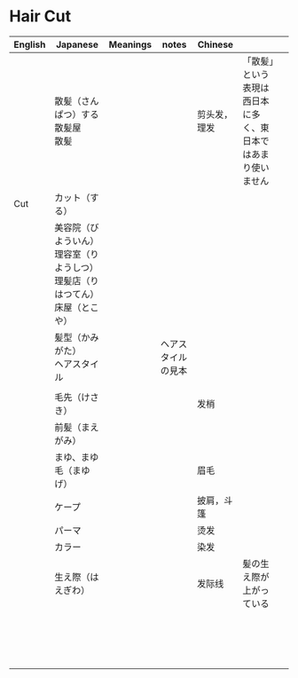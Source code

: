 # Hair Cut

| English | Japanese | Meanings | notes | Chinese | | |
| --- | --- | --- | --- | --- | --- | --- |
|  | 散髪（さんぱつ）する<br/>散髪屋<br/>散髪 |  |  | 剪头发，理发 | 「散髪」という表現は西日本に多く、東日本ではあまり使いません |  |
| Cut | カット（する） |  |  |  |  |  |
|  | 美容院（びよういん）<br/>理容室（りようしつ）<br/>理髪店（りはつてん）<br/>床屋（とこや）|  |  |  |  |  |
|  | 髪型（かみがた）<br/>ヘアスタイル |  | ヘアスタイルの見本
 |  |  |  |
|  | 毛先（けさき） |  |  | 发梢 |  |  |
|  | 前髪（まえがみ） |  |  |  |  |  |
|  | まゆ、まゆ毛（まゆげ） |  |  | 眉毛 |  |  |
|  | ケープ |  |  | 披肩，斗篷 |  |  |
|  | パーマ |  |  | 烫发 |  |  |
|  | カラー |  |  | 染发 |  |  |
|  | 生え際（はえぎわ） |  |  | 发际线 | 髪の生え際が上がっている |  |
|  |  |  |  |  |  |  |
|  |  |  |  |  |  |  |
|  |  |  |  |  |  |  |
|  |  |  |  |  |  |  |
|  |  |  |  |  |  |  |
|  |  |  |  |  |  |  |
|  |  |  |  |  |  |  |
|  |  |  |  |  |  |  |
|  |  |  |  |  |  |  |
|  |  |  |  |  |  |  |
|  |  |  |  |  |  |  |
|  |  |  |  |  |  |  |
|  |  |  |  |  |  |  |
|  |  |  |  |  |  |  |
|  |  |  |  |  |  |  |
|  |  |  |  |  |  |  |
|  |  |  |  |  |  |  |